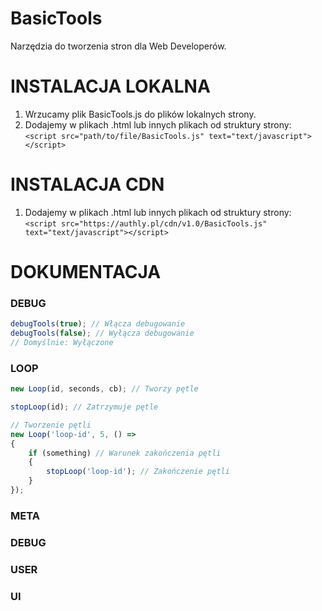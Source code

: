 # BasicTools
Narzędzia do tworzenia stron dla Web Developerów.

# INSTALACJA LOKALNA
1. Wrzucamy plik BasicTools.js do plików lokalnych strony.
2. Dodajemy w plikach .html lub innych plikach od struktury strony:<br>``<script src="path/to/file/BasicTools.js" text="text/javascript"></script>``

# INSTALACJA CDN
1. Dodajemy w plikach .html lub innych plikach od struktury strony:<br>``<script src="https://authly.pl/cdn/v1.0/BasicTools.js" text="text/javascript"></script>``

# DOKUMENTACJA

### DEBUG
```javascript
debugTools(true); // Włącza debugowanie
debugTools(false); // Wyłącza debugowanie
// Domyślnie: Wyłączone
```

### LOOP
```javascript
new Loop(id, seconds, cb); // Tworzy pętle
```
```javascript
stopLoop(id); // Zatrzymuje pętle
```
```javascript
// Tworzenie pętli
new Loop('loop-id', 5, () =>
{
    if (something) // Warunek zakończenia pętli
    {
        stopLoop('loop-id'); // Zakończenie pętli
    }
});
```

### META

### DEBUG

### USER

### UI
